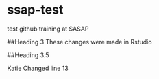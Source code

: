 # ssap-test
test github training at SASAP

##Heading 3
These changes were made in Rstudio

##Heading 3.5





Katie Changed line 13